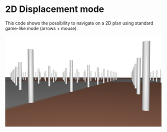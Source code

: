 # 2D Displacement mode

This code shows the possibility to navigate on a 2D plan using standard game-like mode (arrows + mouse).


<img src="pic.jpg" alt="" width="500px"/>